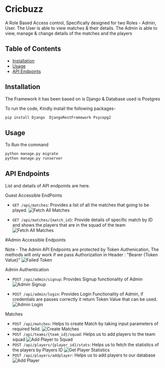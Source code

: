 # Cricbuzz

A Role Based Access control, Specifically designed for two Roles - Admin, User.
The User is able to view matches & their details.
The Admin is able to view, manage & change details of the matches and the players 

## Table of Contents

- [Installation](#installation)
- [Usage](#usage)
- [API Endpoints](#api-endpoints)


## Installation

The Framework it has been based on is Django & Database used is Postgres

To run the code, Kindly install the following packages- 

```bash
pip install Django  DjangoRestFramework Psycopg2
```


## Usage

To Run the command 

```bash
python manage.py migrate
python manage.py runserver
```

## API Endpoints

List and details of API endpoints are here.

Guest Accessible EndPoints 
- `GET /api/matches`: Provides a list of all the matches that going to be played.
![Fetch All Matches](screenshot/getAllMatches.png)

- `GET /api/matches/{match_id}`: Provide details of specific match by ID and shows the players that are in the squad of the team
![Fetch All Matches](screenshot/getAllMatches.png)


#Admin Accessible Endpoints 

Note - The Admin API Endpoints are protected by Token Authenication, The methods will only work if we pass Authorization in Header : "Bearer {Token Value}"
![Failed Token](screenshot/addplayer_AuthTokenNotProvided.png)

Admin Authentication
- `POST /api/admin/signup`: Provides Signup functionality of Admin
![Admin Signup](screenshot/signup.png)

- `POST /api/admin/login`: Provides Login Functionality of Admin, if credentials are passes correctly it return Token Value that can be used.
![Admin Login](screenshot/login.png)


Matches
- `POST /api/matches`: Helps to create Match by taking input parameters of required feild.
![Create Matches](screenshot/addMatch.png)
- `POST /api/teams/{team_id}/squad`: Helps us to add players to the team squad
![Add Player to Squad](screenshot/AddPlayerToSquad.png)
- `POST /api/players/{player_id}/stats`: Helps us to fetch the statistics of the players by Players ID
![Get Player Statistics](screenshot/getPlayerStatsById.png)
- `POST /api/players/addplayer`: Helps us to add players to our database
![Add Player](screenshot/addplayer_AuthTokenProvided.png)


